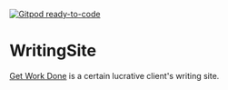 [![Gitpod ready-to-code](https://img.shields.io/badge/Gitpod-ready--to--code-blue?logo=gitpod)](https://gitpod.io/#https://github.com/nyambura00/WritingSite)

# WritingSite
[Get Work Done]('https://www.getsworkdone.com') is a certain lucrative client's writing site.

